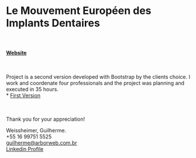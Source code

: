 # Le Mouvement Européen des Implants Dentaires
<br />

#### [Website](https://meidmovement.fr/)
<br />

Project is a second version developed with Bootstrap by the clients choice. I work and coordenate four professionals and the project was planning and executed in 35 hours.
<br />* [First Version](https://meid-center.com/)
<br />

> 

<br /><br />Thank you for your appreciation!

Weissheimer, Guilherme.<br />
+55 16 99751 5525<br />
guilherme@arborweb.com.br<br />
[Linkedin Profile](https://www.linkedin.com/in/guilherme-weissheimer-400868131/?locale=en_US)